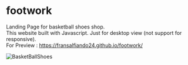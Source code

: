 # footwork
Landing Page for basketball shoes shop. <br>
This website built with Javascript. Just for desktop view (not support for responsive). <br>
For Preview : https://fransalfiando24.github.io/footwork/ <br>

![BasketBallShoes](https://user-images.githubusercontent.com/80236079/163665274-d3b0d47b-70dc-4952-bf50-e13ca8f12388.jpg)
